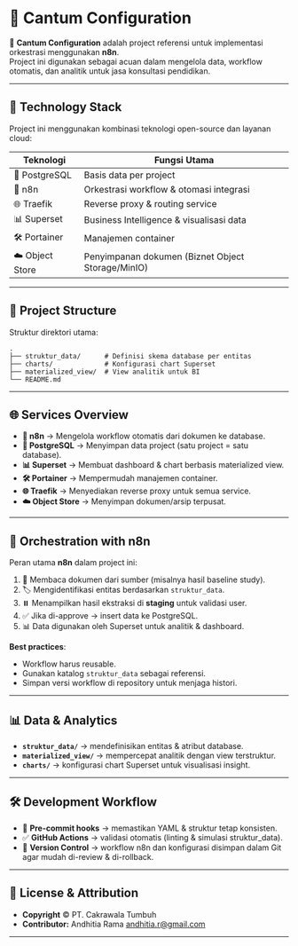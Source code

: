 # 📘 Cantum Configuration

🚀 **Cantum Configuration** adalah project referensi untuk implementasi orkestrasi menggunakan **n8n**.  
Project ini digunakan sebagai acuan dalam mengelola data, workflow otomatis, dan analitik untuk jasa konsultasi pendidikan.

---

## 🧩 Technology Stack

Project ini menggunakan kombinasi teknologi open-source dan layanan cloud:

| Teknologi       | Fungsi Utama                                      |
|-----------------|--------------------------------------------------|
| 🐘 PostgreSQL   | Basis data per project                            |
| 🔄 n8n          | Orkestrasi workflow & otomasi integrasi           |
| 🌐 Traefik      | Reverse proxy & routing service                   |
| 📊 Superset     | Business Intelligence & visualisasi data          |
| 🛠️ Portainer    | Manajemen container                               |
| ☁️ Object Store | Penyimpanan dokumen (Biznet Object Storage/MinIO) |

---

## 📂 Project Structure

Struktur direktori utama:

```
.
├── struktur_data/      # Definisi skema database per entitas
├── charts/             # Konfigurasi chart Superset
├── materialized_view/  # View analitik untuk BI
└── README.md
```

---

## 🌐 Services Overview

- **🔄 n8n** → Mengelola workflow otomatis dari dokumen ke database.  
- **🐘 PostgreSQL** → Menyimpan data project (satu project = satu database).  
- **📊 Superset** → Membuat dashboard & chart berbasis materialized view.  
- **🛠️ Portainer** → Mempermudah manajemen container.  
- **🌐 Traefik** → Menyediakan reverse proxy untuk semua service.  
- **☁️ Object Store** → Menyimpan dokumen/arsip terpusat.  

---

## 🔄 Orchestration with n8n

Peran utama **n8n** dalam project ini:  

1. 📑 Membaca dokumen dari sumber (misalnya hasil baseline study).  
2. 🏷️ Mengidentifikasi entitas berdasarkan `struktur_data`.  
3. ⏸️ Menampilkan hasil ekstraksi di **staging** untuk validasi user.  
4. ✅ Jika di-approve → insert data ke PostgreSQL.  
5. 📊 Data digunakan oleh Superset untuk analitik & dashboard.  

**Best practices**:  
- Workflow harus reusable.  
- Gunakan katalog `struktur_data` sebagai referensi.  
- Simpan versi workflow di repository untuk menjaga histori.  

---

## 📊 Data & Analytics

- **`struktur_data/`** → mendefinisikan entitas & atribut database.  
- **`materialized_view/`** → mempercepat analitik dengan view terstruktur.  
- **`charts/`** → konfigurasi chart Superset untuk visualisasi insight.  

---

## 🛠️ Development Workflow

- 🧹 **Pre-commit hooks** → memastikan YAML & struktur tetap konsisten.  
- ✅ **GitHub Actions** → validasi otomatis (linting & simulasi struktur_data).  
- 🔀 **Version Control** → workflow n8n dan konfigurasi disimpan dalam Git agar mudah di-review & di-rollback.  

---

## 📜 License & Attribution

- **Copyright** © PT. Cakrawala Tumbuh  
- **Contributor:** Andhitia Rama <andhitia.r@gmail.com>  

---
